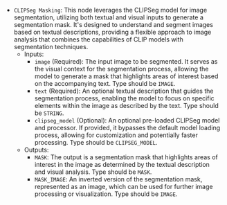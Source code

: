 - `CLIPSeg Masking`: This node leverages the CLIPSeg model for image segmentation, utilizing both textual and visual inputs to generate a segmentation mask. It's designed to understand and segment images based on textual descriptions, providing a flexible approach to image analysis that combines the capabilities of CLIP models with segmentation techniques.
    - Inputs:
        - `image` (Required): The input image to be segmented. It serves as the visual context for the segmentation process, allowing the model to generate a mask that highlights areas of interest based on the accompanying text. Type should be `IMAGE`.
        - `text` (Required): An optional textual description that guides the segmentation process, enabling the model to focus on specific elements within the image as described by the text. Type should be `STRING`.
        - `clipseg_model` (Optional): An optional pre-loaded CLIPSeg model and processor. If provided, it bypasses the default model loading process, allowing for customization and potentially faster processing. Type should be `CLIPSEG_MODEL`.
    - Outputs:
        - `MASK`: The output is a segmentation mask that highlights areas of interest in the image as determined by the textual description and visual analysis. Type should be `MASK`.
        - `MASK_IMAGE`: An inverted version of the segmentation mask, represented as an image, which can be used for further image processing or visualization. Type should be `IMAGE`.
